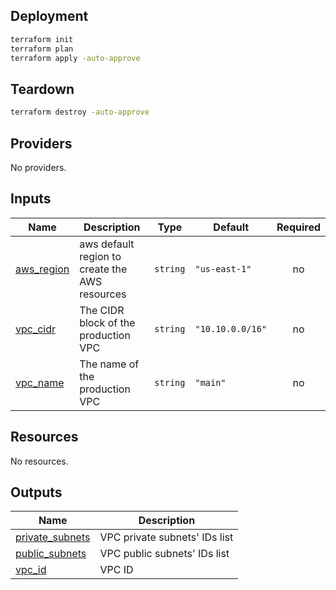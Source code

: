 <!-- BEGIN_TF_DOCS -->
## Deployment

```sh
terraform init
terraform plan
terraform apply -auto-approve
```

## Teardown

```sh
terraform destroy -auto-approve
```
## Providers

No providers.
## Inputs

| Name | Description | Type | Default | Required |
|------|-------------|------|---------|:--------:|
| <a name="input_aws_region"></a> [aws\_region](#input\_aws\_region) | aws default region to create the AWS resources | `string` | `"us-east-1"` | no |
| <a name="input_vpc_cidr"></a> [vpc\_cidr](#input\_vpc\_cidr) | The CIDR block of the production VPC | `string` | `"10.10.0.0/16"` | no |
| <a name="input_vpc_name"></a> [vpc\_name](#input\_vpc\_name) | The name of the production VPC | `string` | `"main"` | no |
## Resources

No resources.
## Outputs

| Name | Description |
|------|-------------|
| <a name="output_private_subnets"></a> [private\_subnets](#output\_private\_subnets) | VPC private subnets' IDs list |
| <a name="output_public_subnets"></a> [public\_subnets](#output\_public\_subnets) | VPC public subnets' IDs list |
| <a name="output_vpc_id"></a> [vpc\_id](#output\_vpc\_id) | VPC ID |
<!-- END_TF_DOCS -->